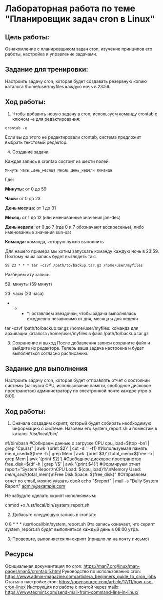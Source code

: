 # Лабораторная работа по теме "Планировщик задач cron в Linux"
## Цель работы:
Ознакомление с планировщиком задач cron, изучение принципов его работы, настройка и управление задачами.

## Задание для тренировки:
Настроить задачу cron, которая будет создавать резервную копию каталога /home/user/myfiles каждую ночь в 23:59.

## Ход работы:
1. Чтобы добавить новую задачу в cron, используем команду crontab с ключом -e для редактирования:

```crontab -e```

Если вы до этого не редактировали crontab, система предложит выбрать текстовый редактор.

4. Создание задачи

Каждая запись в crontab состоит из шести полей:

```Минуты Часы День_месяца Месяц День_недели Команда```

Где:

**Минуты:** от 0 до 59

**Часы:** от 0 до 23

**День месяца:** от 1 до 31

**Месяц:** от 1 до 12 (или именованные значения jan-dec)

**День недели:** от 0 до 7 (где 0 и 7 обозначают воскресенье), либо именованные значения sun-sat

**Команда:** команда, которую нужно выполнить

Для нашего примера мы хотим запускать команду каждую ночь в 23:59. Поэтому наша запись будет выглядеть так:

```59 23 * * * tar -czvf /path/to/backup.tar.gz /home/user/myfiles```

Разберем эту запись:

59: минуты (59 минут)

23: часы (23 часа)

* * * *: оставляем звездочки, чтобы задача выполнялась ежедневно независимо от дня, месяца и дня недели

tar -czvf /path/to/backup.tar.gz /home/user/myfiles: команда для архивации каталога /home/user/myfiles в файл /path/to/backup.tar.gz

3. Сохранение и выход
После добавления записи сохраните файл и выйдите из редактора. Теперь ваша задача настроена и будет выполняться согласно расписанию.

## Задание для выполнения
Настроить задачу cron, которая будет отправлять отчет о состоянии системы (загрузка CPU, использование памяти, свободное дисковое пространство) администратору по электронной почте каждое утро в 8:00.

## Ход работы:
1. Сначала создадим скрипт, который будет собирать необходимую информацию о системе. Назовем его system_report.sh и поместим в каталог /usr/local/bin/.

#!/bin/bash
#Собираем данные о загрузке CPU
cpu_load=$(top -bn1 | grep "Cpu(s)" | awk '{print $2}' | cut -d '.' -f1)
#Используемая память
mem_used=$(free -h | grep Mem | awk '{print $3}')
total_mem=$(free -h | grep Mem | awk '{print $2}')
#Свободное дисковое пространство
free_disk=$(df -h | grep '/$' | awk '{print $4}')
#Формируем отчет
report="System Report\nCPU Load: ${cpu_load}%\nMemory Used: ${mem_used}/${total_mem}\nFree Disk Space: ${free_disk}"
#Отправляем отчет по email, можно указать свой
echo "$report" | mail -s "Daily System Report" admin@example.com

Не забудьте сделать скрипт исполняемым:

chmod +x /usr/local/bin/system_report.sh

2. Добавьте следующую запись в crontab:

0 8 * * * /usr/local/bin/system_report.sh
Эта запись означает, что скрипт system_report.sh будет выполняться каждый день в 08:00 утра.

3. Проверьте, выполняется ли скрипт (пришло ли на почту письмо)

## Ресурсы
Официальная документация по cron: https://man7.org/linux/man-pages/man5/crontab.5.html
Руководство по использованию cron: https://www.admin-magazine.com/article/a_beginners_guide_to_cron_jobs
Статья о настройке cron: https://opensource.com/article/17/11/how-use-cron-linux
Инструкция по работе с почтой через mailx: https://www.tecmint.com/send-mail-from-command-line-in-linux/
